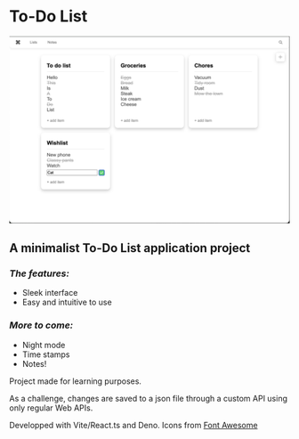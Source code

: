 # To-Do List

<img src='public/demo.png' alt='To-do List app demo image'/>

## A minimalist To-Do List application project

### _The features:_

- Sleek interface
- Easy and intuitive to use

### _More to come:_

- Night mode
- Time stamps
- Notes!

Project made for learning purposes.

As a challenge, changes are saved to a json file through a custom API using only regular Web APIs.

Developped with Vite/React.ts and Deno.
Icons from [Font Awesome](https://fontawesome.com/)
